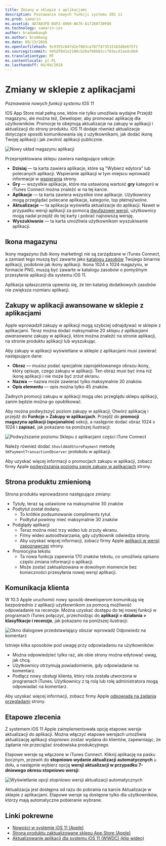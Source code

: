 ```yaml
---
title: Zmiany w sklepie z aplikacjami
description: Poznawanie nowych funkcji systemu IOS 11
ms.prod: xamarin
ms.assetid: 4A7A03FD-B4F2-4969-8676-A17260730FD6
ms.technology: xamarin-ios
author: bradumbaugh
ms.author: brumbaug
ms.date: 09/13/2016
ms.openlocfilehash: 9c9355c047d2e7083ca787f473515163d8e6f5f1
ms.sourcegitcommit: 945df041e2180cb20af08b83cc703ecd1aedc6b0
ms.translationtype: MT
ms.contentlocale: pl-PL
ms.lasthandoff: 04/04/2018
---
```

# <a name="app-store-changes"></a>Zmiany w sklepie z aplikacjami

_Poznawanie nowych funkcji systemu IOS 11_

IOS App Store miał pełną one, które nie tylko umożliwia wydajne Przejdź magazynu, ale można też, Deweloper, aby promować aplikację dla użytkowników. Promocje te obejmują aktualizacje na zakupy w aplikacji i aktualizacji do strony produktu. iOS 11 dodaje również aktualizacje dotyczące sposób komunikowania się z użytkownikami, jak dodać ikonę Twojej aplikacji i jak zwolnić aplikacji publicznie.

![Nowy układ magazynu aplikacji](app-store-changes-images/image3.jpg)

Przeprojektowana sklepu zawiera następujące sekcje:

- **Dzisiaj** — ta karta zawiera aplikacje, które są "Wybierz edytora" lub polecanych aplikacji. Wspieranie aplikacji w tym miejscu wprowadź informacje w [wspierania](https://developer.apple.com//contact/app-store/promote/) strony.
- **Gry** — wszystkie aplikacje, które ma ustawioną wartość **gry** kategorii w iTunes Connect można znaleźć w na tej karcie.
- **Aplikacje** — ta karta zawiera wszystkie inne aplikacje. Użytkownicy mogą przeglądać polecane aplikacje, kategorie, top płatnej/wolne.
- **Aktualizacje** — ta aplikacja wyświetla aktualizacje do aplikacji. Nawet w przypadku wersji aplikacji za pomocą [dwufazowej wersji](#Phased_Release), użytkownicy mogą nadal przejdź do tej karty i pobrać najnowszą wersję.
- **Wyszukiwanie** — ta karta umożliwia użytkownikom wyszukiwanie aplikacji.

## <a name="store-icon"></a>Ikona magazynu

Ikony magazynu (lub ikony marketing) nie są zarządzane w iTunes Connect, a zamiast tego muszą być zawarte jako [katalogu zasobów](~/ios/app-fundamentals/images-icons/app-icons.md) Twojego binarnie aplikacji, podobnie jak ikony aplikacji. Ikona 1024 x 1024 magazynu, w formacie PNG, muszą być zawarte w katalogu zasobów o pomyślnym przesyłanie aplikacji dla systemu iOS 11.

Aplikacja spłaszczenia upewnia się, że ten katalog dodatkowych zasobów nie zwiększa rozmiaru aplikacji.


## <a name="in-app-purchases-promoted-in-the-app-store"></a>Zakupy w aplikacji awansowane w sklepie z aplikacjami

Apple wprowadził zakupy w aplikacji mogą szybciej odnajdywać w sklepie z aplikacjami. Teraz można dodać maksymalnie 20 _sklepu z aplikacjami awansowane_ zakupy w aplikacji, które można znaleźć na stronie aplikacji, na stronie produktu aplikacji lub wyszukując.

Aby zakupy w aplikacji wyświetlane w sklepie z aplikacjami musi zawierać następujące dane:

- **Obraz** — musisz podać specjalnie zaprojektowanego obrazu ikony, który opisuje, czego zakupu w aplikacji. Ten obraz musi być inna niż ikonę aplikacji i nie może być zrzut ekranu.
- **Nazwa** — nazwa może zawierać tylko maksymalnie 30 znaków.
- **Opis elementu** — opis można tylko 45 znaków.

Żadnych promocji zakupu w aplikacji mogą ulec przeglądu sklepu aplikacji, zanim będzie można go opublikować.

Aby można podwyższyć poziom zakupy w aplikacji, Otwórz aplikację i przejdź do **Funkcje > Zakupy w aplikacjach**. Przejdź do **promocji magazynu aplikacji (opcjonalnie)** sekcji, a następnie dodać obraz 1024 x 1024 i **zapisać**, jak pokazano na poniższej ilustracji:

![Podwyższanie poziomu Sklepu z aplikacjami części iTune Connect](app-store-changes-images/image4.png)

Należy również dodać `ShouldAddStorePayment` metodę `SKPaymentTransactionObserver` protokołu w aplikacji.

Aby uzyskać więcej informacji o promocjach zakupu w aplikacji, zobacz firmy Apple [podwyższania poziomu swoje zakupy w aplikacjach](https://developer.apple.com/app-store/promoting-in-app-purchases/) strony.

## <a name="redesigned-product-page"></a>Strona produktu zmienioną

Strona produktu wprowadzono następujące zmiany:

- Tytuły, teraz są ustawione na maksymalnie 30 znaków
- Podtytuł został dodany.
    - To krótkie podsumowanie compliments tytuł.
    - Podtytuł powinny mieć maksymalnie 30 znaków
- Podglądy aplikacji
    - Teraz można mieć trzy wideo lub zrzuty ekranu.
    - Filmy wideo autoodtwarzania, gdy użytkownik odwiedza strony.
    - Aby uzyskać więcej informacji, zobacz firmy Apple [aplikacji w wersji zapoznawczej](https://developer.apple.com/app-store/app-previews/) strony.
- Promocyjna tekstu
    - Ta nowa funkcja zapewnia 170 znaków tekstu, co umożliwia opisano często zmiana informacji o aplikacji.
    - Może zostać zaktualizowana w dowolnym momencie bez konieczności przesyłania nowej wersji aplikacji.

## <a name="customer-communication"></a>Komunikacja klienta

W 10.3 Apple uruchomić nowy sposób deweloperom komunikują się bezpośrednio z aplikacji użytkownikom za pomocą możliwość odpowiadanie na recenzje. Można uzyskać dostępu do tej nowej funkcji w programach iTunes połączyć, przechodząc do **aplikacji > działania > klasyfikacje i recenzje**, jak pokazano na poniższej ilustracji:

![Okno dialogowe przedstawiający obszar wprowadź Odpowiedz na komentarz](app-store-changes-images/image5.png)

Istnieje kilka sposobów pod uwagę przy odpowiadaniu na użytkowników:

- Można odpowiedzieć tylko raz, ale obie strony można edytować uwag, jak chcą.
- Użytkownicy otrzymują powiadomienie, gdy odpowiadanie na komentarz.
- Podłącz nowy obsługi klienta, który rola została utworzona w programach iTunes. Użytkownicy z tą rolą lub rolę administratora mogą odpowiadać na komentarz.

Aby uzyskać więcej informacji, zobacz firmy Apple [odpowiada na żądania przeglądami](https://developer.apple.com/app-store/responding-to-reviews/) strony.

<a name="Phased_Release"/>

## <a name="phased-release"></a>Etapowe zlecenia

Z systemem iOS 11 Apple zaimplementowała opcję etapowe wersje aktualizacji do aplikacji. Można włączyć etapowe wersjach umożliwia aktualizację aplikacji stopniowo zostać wydana do klientów, zapewniając, że żądanie nie przeciążać środowiska produkcyjnego.

Etapowe wersje są włączone w iTunes Connect. Kliknij aplikację na pasku bocznym, przewiń do **stopniowo wydanie aktualizacji automatycznych** u dołu, a następnie wybierz opcję **wersji aktualizacji w przypadku 7-dniowego okresu stopniowo wersji**:

![Wyświetlanie opcji stopniowo wersji aktualizacji automatycznych](app-store-changes-images/image6.png)

Aktualizacja jest dostępna od razu do pobrania na karcie Aktualizacje w sklepie z aplikacjami. Etapowe wersje są dostępne tylko dla użytkowników, którzy mają automatyczne pobieranie wybrane.


## <a name="related-links"></a>Linki pokrewne

- [Nowości w systemie iOS 11 (Apple)](https://developer.apple.com/ios/)
- [Strona produktu zaktualizowane sklepu App Store (Apple)](https://developer.apple.com/app-store/product-page/)
- [Aktualizowanie aplikacji dla systemu iOS 11 (WWDC) (klip wideo)](https://developer.apple.com/videos/play/wwdc2017/204/)

